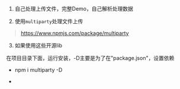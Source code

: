 1. 自己处理上传文件，完整Demo，自己解析处理数据
[](../file/file_server.js)
[](../file/upload_file.html)

2. 使用`multiparty`处理文件上传

> https://www.npmjs.com/package/multiparty

[](../file/file_server2.js)
[](../file/upload_file.html)

3. 如果使用这些开源lib

在项目目录下面，运行安装，-D主要是为了在"package.json"，设置依赖
 - npm i multiparty -D

 - 